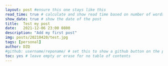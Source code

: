 ```yaml
---
layout: post #ensure this one stays like this
read_time: true # calculate and show read time based on number of words
show_date: true # show the date of the post
title:  Test my post
date:   2021-12-06 23:00 0800
description: "Add my first post"
img: posts/20210420/test.jpg
tags: [personal]
author: DZQ
#github: username/reponame/ # set this to show a github button on the post
toc: yes # leave empty or erase for no table of contents
---
```


